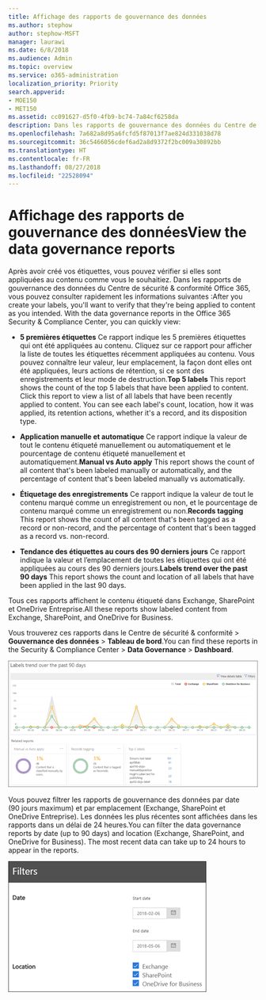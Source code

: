 ```yaml
---
title: Affichage des rapports de gouvernance des données
ms.author: stephow
author: stephow-MSFT
manager: laurawi
ms.date: 6/8/2018
ms.audience: Admin
ms.topic: overview
ms.service: o365-administration
localization_priority: Priority
search.appverid:
- MOE150
- MET150
ms.assetid: cc091627-d5f0-4fb9-bc74-7a84cf6258da
description: Dans les rapports de gouvernance des données du Centre de sécurité &amp; conformité Office 365, vous pouvez rapidement vérifier si vos étiquettes sont appliquées au contenu comme vous le souhaitiez.
ms.openlocfilehash: 7a682a8d95a6fcfd5f87013f7ae824d331038d78
ms.sourcegitcommit: 36c5466056cdef6ad2a8d9372f2bc009a30892bb
ms.translationtype: HT
ms.contentlocale: fr-FR
ms.lasthandoff: 08/27/2018
ms.locfileid: "22528094"
---
```

# <a name="view-the-data-governance-reports"></a><span data-ttu-id="dbc1d-103">Affichage des rapports de gouvernance des données</span><span class="sxs-lookup"><span data-stu-id="dbc1d-103">View the data governance reports</span></span>

<span data-ttu-id="dbc1d-p101">Après avoir créé vos étiquettes, vous pouvez vérifier si elles sont appliquées au contenu comme vous le souhaitiez. Dans les rapports de gouvernance des données du Centre de sécurité &amp; conformité Office 365, vous pouvez consulter rapidement les informations suivantes :</span><span class="sxs-lookup"><span data-stu-id="dbc1d-p101">After you create your labels, you'll want to verify that they're being applied to content as you intended. With the data governance reports in the Office 365 Security &amp; Compliance Center, you can quickly view:</span></span>
  
- <span data-ttu-id="dbc1d-p102">**5 premières étiquettes** Ce rapport indique les 5 premières étiquettes qui ont été appliquées au contenu. Cliquez sur ce rapport pour afficher la liste de toutes les étiquettes récemment appliquées au contenu. Vous pouvez connaître leur valeur, leur emplacement, la façon dont elles ont été appliquées, leurs actions de rétention, si ce sont des enregistrements et leur mode de destruction.</span><span class="sxs-lookup"><span data-stu-id="dbc1d-p102">**Top 5 labels** This report shows the count of the top 5 labels that have been applied to content. Click this report to view a list of all labels that have been recently applied to content. You can see each label's count, location, how it was applied, its retention actions, whether it's a record, and its disposition type.</span></span> 
    
- <span data-ttu-id="dbc1d-109">**Application manuelle et automatique** Ce rapport indique la valeur de tout le contenu étiqueté manuellement ou automatiquement et le pourcentage de contenu étiqueté manuellement et automatiquement.</span><span class="sxs-lookup"><span data-stu-id="dbc1d-109">**Manual vs Auto apply** This report shows the count of all content that's been labeled manually or automatically, and the percentage of content that's been labeled manually vs automatically.</span></span> 
    
- <span data-ttu-id="dbc1d-110">**Étiquetage des enregistrements** Ce rapport indique la valeur de tout le contenu marqué comme un enregistrement ou non, et le pourcentage de contenu marqué comme un enregistrement ou non.</span><span class="sxs-lookup"><span data-stu-id="dbc1d-110">**Records tagging** This report shows the count of all content that's been tagged as a record or non-record, and the percentage of content that's been tagged as a record vs. non-record.</span></span> 
    
- <span data-ttu-id="dbc1d-111">**Tendance des étiquettes au cours des 90 derniers jours** Ce rapport indique la valeur et l’emplacement de toutes les étiquettes qui ont été appliquées au cours des 90 derniers jours.</span><span class="sxs-lookup"><span data-stu-id="dbc1d-111">**Labels trend over the past 90 days** This report shows the count and location of all labels that have been applied in the last 90 days.</span></span> 
    
<span data-ttu-id="dbc1d-112">Tous ces rapports affichent le contenu étiqueté dans Exchange, SharePoint et OneDrive Entreprise.</span><span class="sxs-lookup"><span data-stu-id="dbc1d-112">All these reports show labeled content from Exchange, SharePoint, and OneDrive for Business.</span></span>
  
<span data-ttu-id="dbc1d-113">Vous trouverez ces rapports dans le Centre de sécurité &amp; conformité \> **Gouvernance des données** \> **Tableau de bord**.</span><span class="sxs-lookup"><span data-stu-id="dbc1d-113">You can find these reports in the Security &amp; Compliance Center \> **Data Governance** \> **Dashboard**.</span></span>
  
![Graphique illustrant les tendances des étiquettes au cours des 90 derniers jours](media/0cc06c18-d3b1-4984-8374-47655fb38dd2.png)
  
<span data-ttu-id="dbc1d-p103">Vous pouvez filtrer les rapports de gouvernance des données par date (90 jours maximum) et par emplacement (Exchange, SharePoint et OneDrive Entreprise). Les données les plus récentes sont affichées dans les rapports dans un délai de 24 heures.</span><span class="sxs-lookup"><span data-stu-id="dbc1d-p103">You can filter the data governance reports by date (up to 90 days) and location (Exchange, SharePoint, and OneDrive for Business). The most recent data can take up to 24 hours to appear in the reports.</span></span>
  
![Filtres applicables aux rapports de gouvernance des données](media/77e60284-edf3-42d7-aee7-f72b2568f722.png)
  

